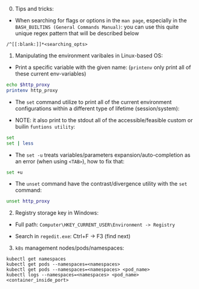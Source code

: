 0. Tips and tricks:

- When searching for flags or options in the `man page`, especially in the `BASH_BUILTINS (General Commands Manual)`:
you can use this quite unique regex pattern that will be described below

```vi
/^[[:blank:]]*<searching_opts>
```

1. Manipulating the environment varibales in Linux-based OS:

- Print a specific variable with the given name: (`printenv` only print all of these current env-variables)

```bash
echo $http_proxy
printenv http_proxy
```

- The `set` command utilize to print all of the current environment configurations within a different type
of lifetime (session/system):

- NOTE: it also print to the stdout all of the accessible/feasible custom or builin `funtions utility`:

```bash
set
set | less
```

- The `set -u` treats variables/parameters expansion/auto-completion as an error (when using `<TAB>`), how to fix that:

```bash
set +u
```

- The `unset` command have the contrast/divergence utility with the `set` command:

```bash
unset http_proxy
```

2. Registry storage key in Windows:

- Full path: `Computer\HKEY_CURRENT_USER\Environment -> Registry`

- Search in `regedit.exe`: Ctrl+F -> F3 (find next)

3. `k8s` management nodes/pods/namespaces:

```kubectl
kubectl get namespaces
kubectl get pods --namespaces=<namespaces>
kubectl get pods --namespaces=<namespaces> <pod_name>
kubectl logs --namespaces=<namespaces> <pod_name> <container_inside_port>
```